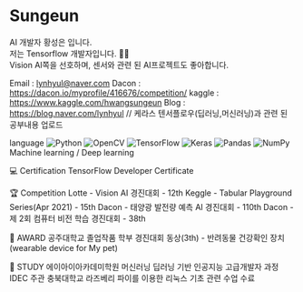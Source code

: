 # Sungeun


AI 개발자 황성은 입니다.<br>
저는 Tensorflow 개발자입니다. 👨‍💻<br>
Vision AI쪽을 선호하며, 센서와 관련 된 AI프로젝트도 좋아합니다.<br>


Email : lynhyul@naver.com
Dacon : https://dacon.io/myprofile/416676/competition/
kaggle : https://www.kaggle.com/hwangsungeun
Blog : https://blog.naver.com/lynhyul // 케라스 텐서플로우(딥러닝,머신러닝)과 관련 된 공부내용 업로드

language
<img alt="Python" src="https://img.shields.io/badge/python-%2314354C.svg?&style=for-the-badge&logo=python&logoColor=white"/>
<img alt="OpenCV" src="https://img.shields.io/badge/opencv-%23white.svg?&style=for-the-badge&logo=opencv&logoColor=white"/>
<img alt="TensorFlow" src="https://img.shields.io/badge/TensorFlow-%23FF6F00.svg?&style=for-the-badge&logo=TensorFlow&logoColor=white" />
<img alt="Keras" src="https://img.shields.io/badge/Keras-%23D00000.svg?&style=for-the-badge&logo=Keras&logoColor=white"/>
<img alt="Pandas" src="https://img.shields.io/badge/pandas-%23150458.svg?&style=for-the-badge&logo=pandas&logoColor=white" />
<img alt="NumPy" src="https://img.shields.io/badge/numpy-%23013243.svg?&style=for-the-badge&logo=numpy&logoColor=white" />
Machine learning / Deep learning



💻 Certification
TensorFlow Developer Certificate

🏆 Competition
Lotte - Vision AI 경진대회 - 12th
Keggle - Tabular Playground Series(Apr 2021) - 15th
Dacon - 태양광 발전량 예측 AI 경진대회 - 110th
Dacon - 제 2회 컴퓨터 비전 학습 경진대회 - 38th

🏅 AWARD
공주대학교 졸업작품 학부 경진대회 동상(3th) - 반려동물 건강확인 장치(wearable device for My pet)

📖 STUDY
에이아이아카데미학원 머신러닝 딥러닝 기반 인공지능 고급개발자 과정
IDEC 주관 충북대학교	라즈베리 파이를 이용한 리눅스 기초 관련 수업 수료
